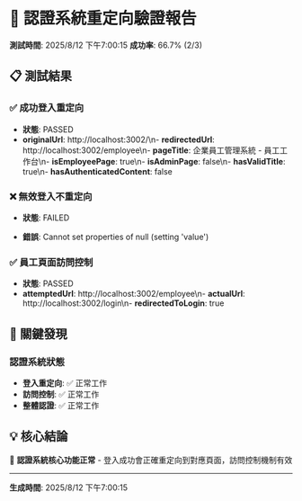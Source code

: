 
# 🔐 認證系統重定向驗證報告

**測試時間**: 2025/8/12 下午7:00:15
**成功率**: 66.7% (2/3)

## 📋 測試結果


### ✅ 成功登入重定向
- **狀態**: PASSED
- **originalUrl**: http://localhost:3002/\n- **redirectedUrl**: http://localhost:3002/employee\n- **pageTitle**: 企業員工管理系統 - 員工工作台\n- **isEmployeePage**: true\n- **isAdminPage**: false\n- **hasValidTitle**: true\n- **hasAuthenticatedContent**: false


### ❌ 無效登入不重定向
- **狀態**: FAILED

- **錯誤**: Cannot set properties of null (setting 'value')

### ✅ 員工頁面訪問控制
- **狀態**: PASSED
- **attemptedUrl**: http://localhost:3002/employee\n- **actualUrl**: http://localhost:3002/login\n- **redirectedToLogin**: true



## 🎯 關鍵發現

### 認證系統狀態
- **登入重定向**: ✅ 正常工作
- **訪問控制**: ✅ 正常工作
- **整體認證**: ✅ 正常工作

## 💡 核心結論

🎉 **認證系統核心功能正常** - 登入成功會正確重定向到對應頁面，訪問控制機制有效

---
**生成時間**: 2025/8/12 下午7:00:15
        